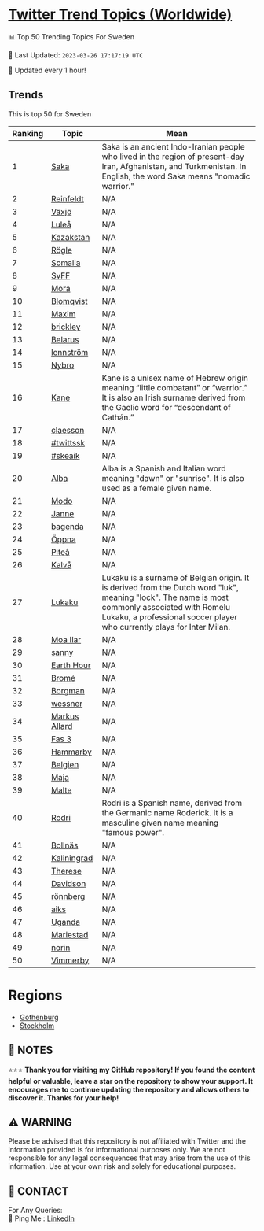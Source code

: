[Twitter Trend Topics (Worldwide)](https://github.com/ErcinDedeoglu/Twitter-Trend-Topics)
==========


📊 Top 50 Trending Topics For Sweden

📆 Last Updated: `2023-03-26 17:17:19 UTC`

🔧 Updated every 1 hour!


## Trends

This is top 50 for Sweden

| Ranking | Topic | Mean |
| ------- | ------------ | ------------ |
| 1 | [Saka](http://twitter.com/search?q=Saka) | Saka is an ancient Indo-Iranian people who lived in the region of present-day Iran, Afghanistan, and Turkmenistan. In English, the word Saka means "nomadic warrior." |
| 2 | [Reinfeldt](http://twitter.com/search?q=Reinfeldt) | N/A |
| 3 | [Växjö](http://twitter.com/search?q=V%c3%a4xj%c3%b6) | N/A |
| 4 | [Luleå](http://twitter.com/search?q=Lule%c3%a5) | N/A |
| 5 | [Kazakstan](http://twitter.com/search?q=Kazakstan) | N/A |
| 6 | [Rögle](http://twitter.com/search?q=R%c3%b6gle) | N/A |
| 7 | [Somalia](http://twitter.com/search?q=Somalia) | N/A |
| 8 | [SvFF](http://twitter.com/search?q=SvFF) | N/A |
| 9 | [Mora](http://twitter.com/search?q=Mora) | N/A |
| 10 | [Blomqvist](http://twitter.com/search?q=Blomqvist) | N/A |
| 11 | [Maxim](http://twitter.com/search?q=Maxim) | N/A |
| 12 | [brickley](http://twitter.com/search?q=brickley) | N/A |
| 13 | [Belarus](http://twitter.com/search?q=Belarus) | N/A |
| 14 | [lennström](http://twitter.com/search?q=lennstr%c3%b6m) | N/A |
| 15 | [Nybro](http://twitter.com/search?q=Nybro) | N/A |
| 16 | [Kane](http://twitter.com/search?q=Kane) | Kane is a unisex name of Hebrew origin meaning “little combatant” or “warrior.” It is also an Irish surname derived from the Gaelic word for “descendant of Cathán.” |
| 17 | [claesson](http://twitter.com/search?q=claesson) | N/A |
| 18 | [#twittssk](http://twitter.com/search?q=%23twittssk) | N/A |
| 19 | [#skeaik](http://twitter.com/search?q=%23skeaik) | N/A |
| 20 | [Alba](http://twitter.com/search?q=Alba) | Alba is a Spanish and Italian word meaning "dawn" or "sunrise". It is also used as a female given name. |
| 21 | [Modo](http://twitter.com/search?q=Modo) | N/A |
| 22 | [Janne](http://twitter.com/search?q=Janne) | N/A |
| 23 | [bagenda](http://twitter.com/search?q=bagenda) | N/A |
| 24 | [Öppna](http://twitter.com/search?q=%c3%96ppna) | N/A |
| 25 | [Piteå](http://twitter.com/search?q=Pite%c3%a5) | N/A |
| 26 | [Kalvå](http://twitter.com/search?q=Kalv%c3%a5) | N/A |
| 27 | [Lukaku](http://twitter.com/search?q=Lukaku) | Lukaku is a surname of Belgian origin. It is derived from the Dutch word "luk", meaning "lock". The name is most commonly associated with Romelu Lukaku, a professional soccer player who currently plays for Inter Milan. |
| 28 | [Moa Ilar](http://twitter.com/search?q=Moa+Ilar) | N/A |
| 29 | [sanny](http://twitter.com/search?q=sanny) | N/A |
| 30 | [Earth Hour](http://twitter.com/search?q=Earth+Hour) | N/A |
| 31 | [Bromé](http://twitter.com/search?q=Brom%c3%a9) | N/A |
| 32 | [Borgman](http://twitter.com/search?q=Borgman) | N/A |
| 33 | [wessner](http://twitter.com/search?q=wessner) | N/A |
| 34 | [Markus Allard](http://twitter.com/search?q=Markus+Allard) | N/A |
| 35 | [Fas 3](http://twitter.com/search?q=Fas+3) | N/A |
| 36 | [Hammarby](http://twitter.com/search?q=Hammarby) | N/A |
| 37 | [Belgien](http://twitter.com/search?q=Belgien) | N/A |
| 38 | [Maja](http://twitter.com/search?q=Maja) | N/A |
| 39 | [Malte](http://twitter.com/search?q=Malte) | N/A |
| 40 | [Rodri](http://twitter.com/search?q=Rodri) | Rodri is a Spanish name, derived from the Germanic name Roderick. It is a masculine given name meaning "famous power". |
| 41 | [Bollnäs](http://twitter.com/search?q=Bolln%c3%a4s) | N/A |
| 42 | [Kaliningrad](http://twitter.com/search?q=Kaliningrad) | N/A |
| 43 | [Therese](http://twitter.com/search?q=Therese) | N/A |
| 44 | [Davidson](http://twitter.com/search?q=Davidson) | N/A |
| 45 | [rönnberg](http://twitter.com/search?q=r%c3%b6nnberg) | N/A |
| 46 | [aiks](http://twitter.com/search?q=aiks) | N/A |
| 47 | [Uganda](http://twitter.com/search?q=Uganda) | N/A |
| 48 | [Mariestad](http://twitter.com/search?q=Mariestad) | N/A |
| 49 | [norin](http://twitter.com/search?q=norin) | N/A |
| 50 | [Vimmerby](http://twitter.com/search?q=Vimmerby) | N/A |



# Regions

* [Gothenburg](</Sweden/Gothenburg.md>)
* [Stockholm](</Sweden/Stockholm.md>)



## 📝 NOTES

⭐⭐⭐ **Thank you for visiting my GitHub repository! If you found the content helpful or valuable, leave a star on the repository to show your support. It encourages me to continue updating the repository and allows others to discover it. Thanks for your help!**


## ⚠️ WARNING

Please be advised that this repository is not affiliated with Twitter and the information provided is for informational purposes only. We are not responsible for any legal consequences that may arise from the use of this information. Use at your own risk and solely for educational purposes.


## 📨 CONTACT

 For Any Queries:  
            🏓 Ping Me : [LinkedIn](https://www.linkedin.com/in/ercindedeoglu/)
